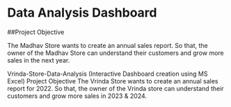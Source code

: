 <h1>Data Analysis Dashboard</h1>

##Project Objective

The Madhav Store wants to create an annual sales report. So that, the owner of the Madhav Store can understand their customers and grow more sales in the next year.

Vrinda-Store-Data-Analysis (Interactive Dashboard creation using MS Excel)
Project Objective
The Vrinda Store wants to create an annual sales report for 2022. So that, the owner of the Vrinda store can understand their customers and grow more sales in 2023 & 2024.
